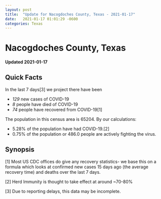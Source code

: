 ```yaml
---
layout: post
title:  "Update for Nacogdoches County, Texas - 2021-01-17"
date:   2021-01-17 01:01:29 -0600
categories: Texas
---
```


# Nacogdoches County, Texas
#### Updated 2021-01-17

## Quick Facts

In the last 7 days[3] we project there have been
- *129* new cases of COVID-19
- *8* people have died of COVID-19
- *74* people have recovered from COVID-19[1]

The population in this census area is 65204. By our calculations:
- 5.28% of the population have had COVID-19.[2]
- 0.75% of the population or 486.0 people are actively fighting the virus.

## Synopsis




[1] Most US CDC offices do give any recovery statistics- we base this on a formula which looks at confirmed new cases
15 days ago (the average recovery time) and deaths over the last 7 days.

[2] Herd Immunity is thought to take effect at around ~70-80%

[3] Due to reporting delays, this data may be incomplete.
 
    